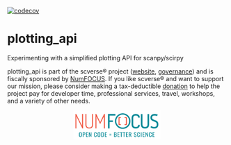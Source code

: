 [![codecov][codecov-badge]][codecov]

[codecov-badge]: https://codecov.io/github/scverse/plotting_api/graph/badge.svg?token=5M0TRA8YW6
[codecov]: https://codecov.io/github/scverse/plotting_api

# plotting_api

Experimenting with a simplified plotting API for scanpy/scirpy

[//]: # "numfocus-fiscal-sponsor-attribution"

plotting_api is part of the scverse® project ([website](https://scverse.org), [governance](https://scverse.org/about/roles)) and is fiscally sponsored by [NumFOCUS](https://numfocus.org/).
If you like scverse® and want to support our mission, please consider making a tax-deductible [donation](https://numfocus.org/donate-to-scverse) to help the project pay for developer time, professional services, travel, workshops, and a variety of other needs.

<div align="center">
<a href="https://numfocus.org/project/scverse">
  <img
    src="https://raw.githubusercontent.com/numfocus/templates/master/images/numfocus-logo.png"
    width="200"
  >
</a>
</div>
